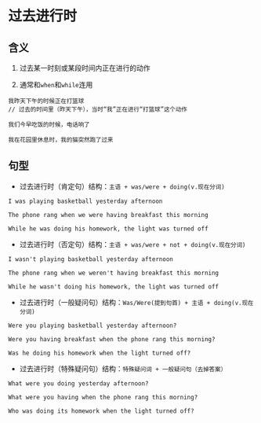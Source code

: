 # 过去进行时

## 含义

1. 过去某一时刻或某段时间内正在进行的动作

2. 通常和`when`和`while`连用

```
我昨天下午的时候正在打篮球
// 过去的时间里（昨天下午），当时“我”正在进行“打篮球”这个动作

我们今早吃饭的时候，电话响了

我在花园里休息时，我的猫突然跑了过来
```

## 句型

- 过去进行时（肯定句）结构：`主语 + was/were + doing(v.现在分词)`

```
I was playing basketball yesterday afternoon

The phone rang when we were having breakfast this morning

While he was doing his homework, the light was turned off
```

- 过去进行时（否定句）结构：`主语 + was/were + not + doing(v.现在分词)`

```
I wasn't playing basketball yesterday afternoon

The phone rang when we weren't having breakfast this morning

While he wasn't doing his homework, the light was turned off
```

- 过去进行时（一般疑问句）结构：`Was/Were(提到句首) + 主语 + doing(v.现在分词)`

```
Were you playing basketball yesterday afternoon?

Were you having breakfast when the phone rang this morning?

Was he doing his homework when the light turned off?
```

- 过去进行时（特殊疑问句）结构：`特殊疑问词 + 一般疑问句（去掉答案）`

```
What were you doing yesterday afternoon?

What were you having when the phone rang this morning?

Who was doing its homework when the light turned off?
```
